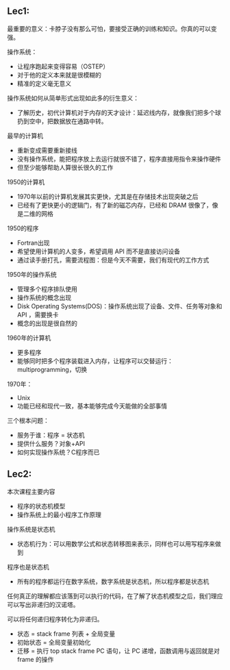 ## Lec1:
最重要的意义：卡脖子没有那么可怕，要接受正确的训练和知识。你真的可以变强。

操作系统：
- 让程序跑起来变得容易（OSTEP）
- 对于他的定义本来就是很模糊的
- 精准的定义毫无意义

操作系统如何从简单形式出现如此多的衍生意义：
- 了解历史，初代计算机对于内存的天才设计：延迟线内存，就像我们把多个球扔到空中，把数据放在通路中转。

最早的计算机
- 重新变成需要重新接线
- 没有操作系统，能把程序放上去运行就很不错了，程序直接用指令来操作硬件
- 但至少能够帮助人算很长很久的工作

1950的计算机
- 1970年以前的计算机发展其实更快，尤其是在存储技术出现突破之后
- 已经有了更快更小的逻辑门，有了新的磁芯内存，已经和 DRAM 很像了，像是二维的网格

1950的程序
- Fortran出现
- 希望使用计算机的人变多，希望调用 API 而不是直接访问设备
- 通过读手册打孔，需要流程图：但是今天不需要，我们有现代的工作方式

1950年的操作系统
- 管理多个程序排队使用
- 操作系统的概念出现
- Disk Operating Systems(DOS)：操作系统出现了设备、文件、任务等对象和 API ，需要换卡
- 概念的出现是很自然的

1960年的计算机
- 更多程序
- 能够同时把多个程序装载进入内存，让程序可以交替运行：multiprogramming，切换
 
1970年：
- Unix
- 功能已经和现代一致，基本能够完成今天能做的全部事情

三个根本问题：
- 服务于谁：程序 = 状态机
- 提供什么服务？对象+API
- 如何实现操作系统？C程序而已

## Lec2:
本次课程主要内容
- 程序的状态机模型
- 操作系统上的最小程序工作原理

操作系统是状态机
- 状态机行为：可以用数学公式和状态转移图来表示，同样也可以用写程序来做到

程序也是状态机
- 所有的程序都运行在数字系统，数字系统是状态机，所以程序都是状态机

任何真正的理解都应该落到可以执行的代码，在了解了状态机模型之后，我们理应可以写出非递归的汉诺塔。

可以将任何递归程序转化为非递归。
- 状态 = stack frame 列表 + 全局变量
- 初始状态 =  全局变量初始化
- 迁移 = 执行 top stack frame PC 语句，让 PC 递增，函数调用与返回就是对 frame 的操作